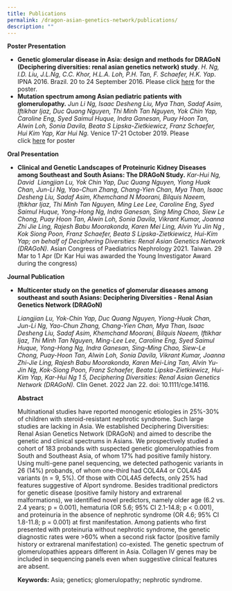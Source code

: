 ```yaml
---
title: Publications
permalink: /dragon-asian-genetics-network/publications/
description: ""
---
```

**Poster Presentation**

*   **Genetic glomerular disease in Asia: design and methods for DRAGoN (Deciphering diversities: renal asian genetics network) study**.&nbsp;_H. Ng, I.D. Liu, J.L.Ng, C.C. Khor, H.L.A. Loh, P.H. Tan, F. Schaefer, H.K. Yap_. IPNA 2016. Brazil. 20 to 24 September 2016. Please click&nbsp;[here](https://www.scri.edu.sg/wp-content/uploads/2017/09/IPNA2016_poster_submit.pdf)&nbsp;for the poster.
*   **Mutation spectrum among Asian pediatric patients with glomerulopathy.**&nbsp;_Jun Li Ng, Isaac Desheng Liu, Mya Than, Sadaf Asim, Iftikhar Ijaz, Duc Quang Nguyen, Thi Minh Tan Nguyen, Yok Chin Yap, Caroline Eng, Syed Saimul Huque, Indra Ganesan, Puay Hoon Tan, Alwin Loh, Sonia Davila, Beata S Lipska-Zietkiewicz, Franz Schaefer, Hui Kim Yap, Kar Hui Ng._&nbsp;Venice 17-21 October 2019. Please click&nbsp;[here](https://www.scri.edu.sg/wp-content/uploads/2021/01/DRAGoN_IPNA-2019v2.pdf)&nbsp;for poster

**Oral Presentation**

*   **Clinical and Genetic Landscapes of Proteinuric Kidney Diseases among Southeast and South Asians: The DRAGoN Study.**&nbsp;_Kar-Hui Ng, David&nbsp; Liangjian Lu, Yok Chin Yap, Duc Quang Nguyen, Yiong Huak Chan, Jun-Li Ng, Yao-Chun Zhang, Chang-Yien Chan, Mya Than, Isaac Desheng Liu, Sadaf Asim, Khemchand N Moorani, Bilquis Naeem, Iftikhar Ijaz, Thi Minh Tan Nguyen, Ming Lee Lee, Caroline Eng, Syed Saimul Huque, Yong-Hong Ng, Indra Ganesan, Sing Ming Chao, Siew Le Chong, Puay Hoon Tan, Alwin Loh, Sonia Davila, Vikrant Kumar, Joanna Zhi Jie Ling, Rajesh Babu Moorakonda, Karen Mei Ling, Alvin Yu Jin Ng , Kok Siong Poon, Franz Schaefer, Beata S Lipska-Zietkiewicz, Hui-Kim Yap; on behalf of Deciphering Diversities: Renal Asian Genetics Network (DRAGoN)._&nbsp;Asian Congress of Paediatrics Nephrology 2021. Taiwan. 29 Mar to 1 Apr (Dr Kar Hui was awarded the Young Investigator Award during the congress)
    

**Journal Publication**

*   **Multicenter study on the genetics of glomerular diseases among southeast and south Asians: Deciphering Diversities - Renal Asian Genetics Network (DRAGoN)**
    
    _Liangjian Lu, Yok-Chin Yap, Duc Quang Nguyen, Yiong-Huak Chan, Jun-Li Ng, Yao-Chun Zhang, Chang-Yien Chan, Mya Than, Isaac Desheng Liu, Sadaf Asim, Khemchand Moorani, Bilquis Naeem, Iftikhar Ijaz, Thi Minh Tan Nguyen, Ming-Lee Lee, Caroline Eng, Syed Saimul Huque, Yong-Hong Ng, Indra Ganesan, Sing-Ming Chao, Siew-Le Chong, Puay-Hoon Tan, Alwin Loh, Sonia Davila, Vikrant Kumar, Joanna Zhi-Jie Ling, Rajesh Babu Moorakonda, Karen Mei-Ling Tan, Alvin Yu-Jin Ng, Kok-Siong Poon, Franz Schaefer, Beata Lipska-Zietkiewicz, Hui-Kim Yap, Kar-Hui Ng 1 5, Deciphering Diversities: Renal Asian Genetics Network (DRAGoN)._&nbsp;Clin Genet. 2022 Jan 22. doi: 10.1111/cge.14116.
    
    **Abstract**
    
    Multinational studies have reported monogenic etiologies in 25%-30% of children with steroid-resistant nephrotic syndrome. Such large studies are lacking in Asia. We established Deciphering Diversities: Renal Asian Genetics Network (DRAGoN) and aimed to describe the genetic and clinical spectrums in Asians. We prospectively studied a cohort of 183 probands with suspected genetic glomerulopathies from South and Southeast Asia, of whom 17% had positive family history. Using multi-gene panel sequencing, we detected pathogenic variants in 26 (14%) probands, of whom one-third had COL4A4 or COL4A5 variants (n = 9, 5%). Of those with COL4A5 defects, only 25% had features suggestive of Alport syndrome. Besides traditional predictors for genetic disease (positive family history and extrarenal malformations), we identified novel predictors, namely older age (6.2 vs. 2.4 years; p = 0.001), hematuria (OR 5.6; 95% CI 2.1-14.8; p &lt; 0.001), and proteinuria in the absence of nephrotic syndrome (OR 4.6; 95% CI 1.8-11.8; p = 0.001) at first manifestation. Among patients who first presented with proteinuria without nephrotic syndrome, the genetic diagnostic rates were &gt;60% when a second risk factor (positive family history or extrarenal manifestation) co-existed. The genetic spectrum of glomerulopathies appears different in Asia. Collagen IV genes may be included in sequencing panels even when suggestive clinical features are absent.
    
    **Keywords:**&nbsp;Asia; genetics; glomerulopathy; nephrotic syndrome.